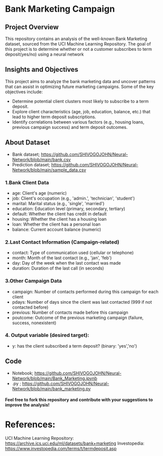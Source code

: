 # Bank Marketing Campaign

## Project Overview
This repository contains an analysis of the well-known Bank Marketing dataset, sourced from the UCI Machine Learning Repository. The goal of this project is to determine whether or not a customer subscribes to term deposit(yes/no) using a neural network

## Insights and Objectives
This project aims to analyze the bank marketing data and uncover patterns that can assist in optimizing future marketing campaigns. Some of the key objectives include:

- Determine potential client clusters most likely to subscribe to a term deposit.
- Explore client characteristics (age, job, education, balance, etc.) that lead to higher term deposit subscriptions.
- Identify correlations between various factors (e.g., housing loans, previous campaign success) and term deposit outcomes.

## About Dataset
- Bank dataset; https://github.com/SHIVOGOJOHN/Neural-Network/blob/main/bank.csv
- Prediction dataset; https://github.com/SHIVOGOJOHN/Neural-Network/blob/main/sample_data.csv
  
### 1.Bank Client Data
- age: Client's age (numeric)
-  job: Client's occupation (e.g., 'admin.', 'technician', 'student')
- marital: Marital status (e.g., 'single', 'married')
- education: Education level (primary, secondary, tertiary)
- default: Whether the client has credit in default
- housing: Whether the client has a housing loan
- loan: Whether the client has a personal loan
- balance: Current account balance (numeric)
### 2.Last Contact Information (Campaign-related)
- contact: Type of communication used (cellular or telephone)
- month: Month of the last contact (e.g., 'jan', 'feb')
- day: Day of the week when the last contact was made
- duration: Duration of the last call (in seconds)
### 3.Other Campaign Data
- campaign: Number of contacts performed during this campaign for each client
- pdays: Number of days since the client was last contacted (999 if not contacted before)
- previous: Number of contacts made before this campaign
- poutcome: Outcome of the previous marketing campaign (failure, success, nonexistent)
### 4. Output variable (desired target):
- y: has the client subscribed a term deposit? (binary: 'yes','no')

## Code
- Notebook; https://github.com/SHIVOGOJOHN/Neural-Network/blob/main/Bank_Marketing.ipynb
- .py ; https://github.com/SHIVOGOJOHN/Neural-Network/blob/main/bank_marketing.py

#### Feel free to fork this repository and contribute with your suggestions to improve the analysis!

# References:

UCI Machine Learning Repository: https://archive.ics.uci.edu/ml/datasets/bank+marketing 
Investopedia: https://www.investopedia.com/terms/t/termdeposit.asp
